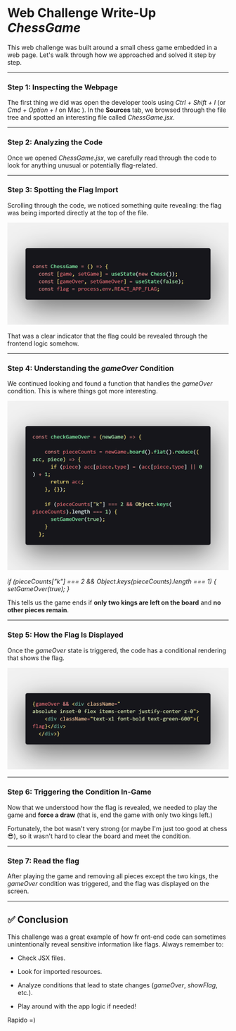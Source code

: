 # Web Challenge Write-Up ***ChessGame***

This web challenge was built around a small chess game embedded in a web page. Let's walk through how we approached and solved it step by step.

---
### Step 1: Inspecting the Webpage

The first thing we did was open the developer tools using *Ctrl + Shift + I* (or *Cmd + Option + I* on Mac  ). In the **Sources** tab, we browsed through the file tree and spotted an interesting file called *ChessGame.jsx*.

---
### Step 2: Analyzing the Code

Once we opened *ChessGame.jsx*, we carefully read through the code to look for anything unusual or potentially flag-related.

---
### Step 3: Spotting the Flag Import

Scrolling through the code, we noticed something quite revealing: the flag was being imported directly at the top of the file.

![first img](../../../img/img_chessgame/First_Screen_ChessGame.png)

That was a clear indicator that the flag could be revealed through the frontend logic somehow.

---
### Step 4: Understanding the ***gameOver*** Condition

We continued looking and found a function that handles the *gameOver* condition. This is where things got more interesting.

![seconde img](../../../img/img_chessgame/Seconde_Screen_ChessGame.png)

*if (pieceCounts["k"] === 2 && Object.keys(pieceCounts).length === 1) { setGameOver(true); }*

This tells us the game ends if **only two kings are left on the board** and **no other pieces remain**.

---
### Step 5: How the Flag Is Displayed

Once the *gameOver* state is triggered, the code has a conditional rendering that shows the flag.

![third img](../../../img/img_chessgame/Third_Screen_ChessGame.png)

---
### Step 6: Triggering the Condition In-Game

Now that we understood how the flag is revealed, we needed to play the game and **force a draw** (that is, end the game with only two kings left.)

Fortunately, the bot wasn't very strong (or maybe I'm just too good at chess 😎), so it wasn't hard to clear the board and meet the condition.

---
### Step 7: Read the flag

After playing the game and removing all pieces except the two kings, the *gameOver* condition was triggered, and the flag was displayed on the screen.

---
## ✅ Conclusion

This challenge was a great example of how fr    ont-end code can sometimes unintentionally reveal sensitive information like flags. Always remember to:

- Check JSX files.
    
- Look for imported resources.
    
- Analyze conditions that lead to state changes (*gameOver*, *showFlag*, etc.).
    
- Play around with the app logic if needed!




Rapido =)